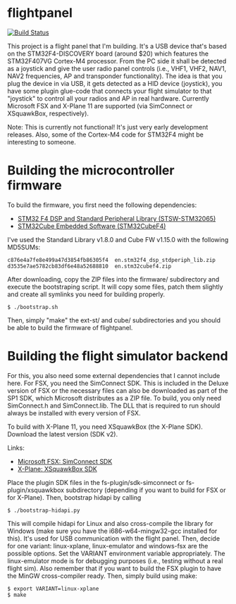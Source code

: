 # flightpanel
[![Build Status](https://travis-ci.org/johndoe31415/flightpanel.svg?branch=master)](https://travis-ci.org/johndoe31415/flightpanel)

This project is a flight panel that I'm building. It's a USB device that's
based on the STM32F4-DISCOVERY board (around $20) which features the
STM32F407VG Cortex-M4 processor. From the PC side it shall be detected as a
joystick and give the user radio panel controls (i.e., VHF1, VHF2, NAV1, NAV2
frequencies, AP and transponder functionality).  The idea is that you plug the
device in via USB, it gets detected as a HID device (joystick), you have some
plugin glue-code that connects your flight simulator to that "joystick" to
control all your radios and AP in real hardware. Currently Microsoft FSX and
X-Plane 11 are supported (via SimConnect or XSquawkBox, respectively).

Note: This is currently not functional! It's just very early development
releases. Also, some of the Cortex-M4 code for STM32F4 might be interesting to
someone.

Building the microcontroller firmware
=====================================
To build the firmware, you first need the following dependencies:

  * [STM32 F4 DSP and Standard Peripheral Library (STSW-STM32065)](http://www.st.com/en/embedded-software/stm32-standard-peripheral-libraries.html)
  * [STM32Cube Embedded Software (STM32CubeF4)](http://www.st.com/en/embedded-software/stm32cube-embedded-software.html)

I've used the Standard Library v1.8.0 and Cube FW v1.15.0 with the following MD5SUMs:

```
c876e4a7fe8e499a47d3854fb86305f4  en.stm32f4_dsp_stdperiph_lib.zip
d3535e7ae5782cb83df6e48a52688810  en.stm32cubef4.zip
```

After downloading, copy the ZIP files into the firmware/ subdirectory and
execute the bootstraping script. It will copy some files, patch them slightly
and create all symlinks you need for building properly.

```
$ ./bootstrap.sh
```

Then, simply "make" the ext-st/ and cube/ subdirectories and you should be able
to build the firmware of flightpanel.


Building the flight simulator backend
=====================================
For this, you also need some external dependencies that I cannot include here.
For FSX, you need the SimConnect SDK. This is included in the Deluxe version of
FSX or the necessary files can also be downloaded as part of the SP1 SDK, which
Microsoft distributes as a ZIP file. To build, you only need SimConnect.h and
SimConnect.lib. The DLL that is required to run should always be installed with
every version of FSX.

To build with X-Plane 11, you need XSquawkBox (the X-Plane SDK). Download the
latest version (SDK v2).

Links:

  * [Microsoft FSX: SimConnect SDK](http://www.fsdeveloper.com/wiki/index.php?title=SDK_Installation_(FSX))
  * [X-Plane: XSquawkBox SDK](http://www.xsquawkbox.net/xpsdk/mediawiki/Download)

Place the plugin SDK files in the fs-plugin/sdk-simconnect or
fs-plugin/xsquawkbox subdirectory (depending if you want to build for FSX or
for X-Plane). Then, bootstrap hidapi by calling

```
$ ./bootstrap-hidapi.py
```

This will compile hidapi for Linux and also cross-compile the library for
Windows (make sure you have the i686-w64-mingw32-gcc installed for this). It's
used for USB communication with the flight panel. Then, decide for one variant:
linux-xplane, linux-emulator and windows-fsx are the possible options.  Set the
VARIANT environment variable appropriately. The linux-emulator mode is for
debugging purposes (i.e., testing without a real flight sim). Also remember
that if you want to build the FSX plugin to have the MinGW cross-compiler
ready. Then, simply build using make:

```
$ export VARIANT=linux-xplane
$ make
```

